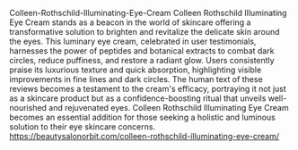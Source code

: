 Colleen-Rothschild-Illuminating-Eye-Cream
Colleen Rothschild Illuminating Eye Cream stands as a beacon in the world of skincare
offering a transformative solution to brighten and revitalize the delicate skin around the eyes. This luminary eye cream, celebrated in user testimonials, harnesses the power of peptides and botanical extracts to combat dark circles, reduce puffiness, and restore a radiant glow. Users consistently praise its luxurious texture and quick absorption, highlighting visible improvements in fine lines and dark circles. The human text of these reviews becomes a testament to the cream's efficacy, portraying it not just as a skincare product but as a confidence-boosting ritual that unveils well-nourished and rejuvenated eyes. Colleen Rothschild Illuminating Eye Cream becomes an essential addition for those seeking a holistic and luminous solution to their eye skincare concerns.
https://beautysalonorbit.com/colleen-rothschild-illuminating-eye-cream/
